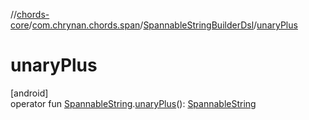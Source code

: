 //[chords-core](../../../index.md)/[com.chrynan.chords.span](../index.md)/[SpannableStringBuilderDsl](index.md)/[unaryPlus](unary-plus.md)

# unaryPlus

[android]\
operator fun [SpannableString](https://developer.android.com/reference/kotlin/android/text/SpannableString.html).[unaryPlus](unary-plus.md)(): [SpannableString](https://developer.android.com/reference/kotlin/android/text/SpannableString.html)
